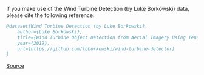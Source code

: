 If you make use of the Wind Turbine Detection (by Luke Borkowski) data, please cite the following reference:

``` bibtex 
@dataset{Wind Turbine Detection (by Luke Borkowski),
	author={Luke Borkowski},
	title={Wind Turbine Object Detection from Aerial Imagery Using TensorFlow Object Detection API and Google Colab},
	year={2019},
	url={https://github.com/lbborkowski/wind-turbine-detector}
}
```

[Source](https://github.com/lbborkowski/wind-turbine-detector)